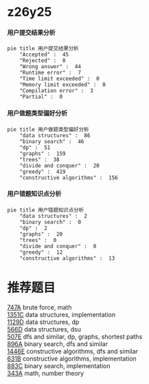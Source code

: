 # z26y25

<!-- tabs:start -->



#### **用户提交结果分析**

```mermaid
pie title 用户提交结果分析
    "Accepted" :  45
    "Rejected" :  0
    "Wrong answer" :  44
    "Runtime error" :  7
    "Time limit exceeded" :  0
    "Memory limit exceeded" :  0
    "Compilation error" :  3
    "Partial" :  0
```

#### **用户做题类型偏好分析**

```mermaid
pie title 用户做题类型偏好分析
    "data structures" :  86
    "binary search" :  46
    "dp" :  51
    "graphs" :  159
    "trees" :  38
    "divide and conquer" :  20
    "greedy" :  419
    "constructive algorithms" :  156
```
#### **用户错题知识点分析**

```mermaid
pie title 用户错题知识点分析
    "data structures" :  2
    "binary search" :  0
    "dp" :  2
    "graphs" :  20
    "trees" :  0
    "divide and conquer" :  0
    "greedy" :  12
    "constructive algorithms" :  13
```



<!-- tabs:end -->
# 推荐题目
[747A](https://codeforces.com/contest/747/problem/A)		brute force,
                        math		  
[1351C](https://codeforces.com/contest/1351/problem/C)		data structures,
                        implementation		  
[1129D](https://codeforces.com/contest/1129/problem/D)		data structures,
                        dp		  
[566D](https://codeforces.com/contest/566/problem/D)		data structures,
                        dsu		  
[507E](https://codeforces.com/contest/507/problem/E)		dfs and similar,
                        dp,
                        graphs,
                        shortest paths		  
[896A](https://codeforces.com/contest/896/problem/A)		binary search,
                        dfs and similar		  
[1446E](https://codeforces.com/contest/1446/problem/E)		constructive algorithms,
                        dfs and similar		  
[631B](https://codeforces.com/contest/631/problem/B)		constructive algorithms,
                        implementation		  
[883C](https://codeforces.com/contest/883/problem/C)		binary search,
                        implementation		  
[343A](https://codeforces.com/contest/343/problem/A)		math,
                        number theory		  
